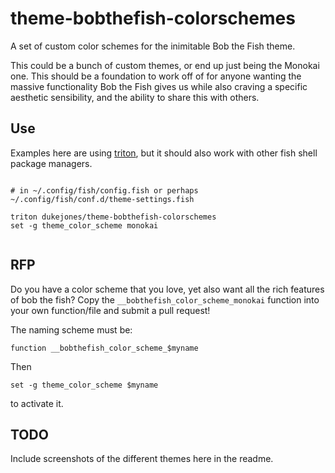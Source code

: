 # theme-bobthefish-colorschemes
A set of custom color schemes for the inimitable Bob the Fish theme.

This could be a bunch of custom themes, or end up just being the Monokai one.  This should be a foundation to work off of for anyone wanting the massive functionality Bob the Fish gives us while also craving a specific aesthetic sensibility, and the ability to share this with others.

Use
---

Examples here are using [triton](https://github.com/dukejones/triton), but it should also work with other fish shell package managers.

```fish

# in ~/.config/fish/config.fish or perhaps ~/.config/fish/conf.d/theme-settings.fish

triton dukejones/theme-bobthefish-colorschemes
set -g theme_color_scheme monokai 


```

RFP
---
Do you have a color scheme that you love, yet also want all the rich features of bob the fish? Copy the `__bobthefish_color_scheme_monokai` function into your own function/file and submit a pull request!

The naming scheme must be:

`function __bobthefish_color_scheme_$myname`

Then

`set -g theme_color_scheme $myname`

to activate it.

TODO
----

Include screenshots of the different themes here in the readme.
